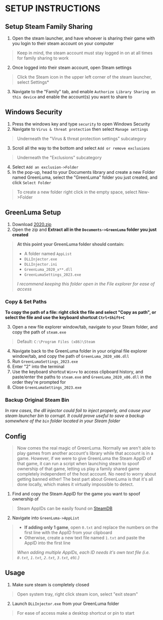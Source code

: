 # SETUP INSTRUCTIONS
## Setup Steam Family Sharing
1. Open the steam launcher, and have whoever is sharing their game with you login to their steam account on your computer
> Keep in mind, the steam account must stay logged in on at all times for family sharing to work
2. Once logged into their steam account, open Steam settings 
> Click the Steam icon in the upper left corner of the steam launcher, select Settings*
3. Navigate to the "Family" tab, and enable `Authorize Library Sharing on this device` and enable the account(s) you want to share to
## Windows Security
1. Press the windows key and type `security` to open Windows Security
2. Navigate to `Virus & threat protection` then select `Manage settings` 
> Underneath the "Virus & threat protection settings" subcategory
3. Scroll all the way to the bottom and select `Add or remove exclusions` 
> Underneath the "Exclusions" subcategory
4. Select `Add an exclusion->Folder` 
5. In the pop-up, head to your Documents library and create a new Folder named GreenLuma, select the "GreenLuma" folder you just created, and click `Select Folder`
> To create a new folder right click in the empty space, select New->Folder
## GreenLuma Setup
1. Download [2020.zip](https://github.com/armand0e/TrustyOldLuma/releases/latest)
2. Open the zip and **Extract all in the `Documents->GreenLuma` folder you just created**
> **At this point your GreenLuma folder should contain:**
> - A folder named `AppList`
> - `DLLInjector.exe`
> - `DLLInjector.ini`
> - `GreenLuma_2020_x**.dll` 
> - `GreenLumaSettings_2023.exe`
> 
> *I recommend keeping this folder open in the File explorer for ease of access*
### Copy & Set Paths
**To copy the path of a file: right click the file and select "Copy as path", or select the file and use the keyboard shortcut `Ctrl+Shift+C`**

3. Open a new file explorer window/tab, navigate to your Steam folder, and copy the path of `steam.exe`
> Default: `C:\Program Files (x86)\Steam`
4. Navigate back to the GreenLuma folder in your original file explorer window/tab, and copy the path of `GreenLuma_2020_x86.dll` 
5. Run `GreenLumaSettings_2023.exe`
6. Enter "2" into the terminal 
7. Use the keyboard shortcut `Win+v` to access clipboard history, and paste/enter the paths to `steam.exe` and `GreenLuma_2020_x86.dll` in the order they're prompted for
8. Close `GreenLumaSettings_2023.exe`
### Backup Original Steam Bin
*In rare cases, the dll injector could fail to inject properly, and cause your steam launcher bin to corrupt. It could prove useful to save a backup somewhere of the `bin` folder located in your Steam folder*
## Config
> Now comes the real magic of GreenLuma. Normally we aren't able to play games from another account's library while that account is in a game. However, if we were to give GreenLuma the Steam AppID of that game, it can run a script when launching steam to spoof ownership of that game, letting us play a family shared game completely independent of the host account. No need to worry about getting banned either! The best part about GreenLuma is that it's all done locally, which makes it virtually impossible to detect.
1. Find and copy the Steam AppID for the game you want to spoof ownership of 
> Steam AppIDs can be easily found on [SteamDB](https://steamdb.info/)
2. Navigate into `GreenLuma->AppList` 
> - **If adding only 1 game**, open `0.txt` and replace the numbers on the first line with the AppID from your clipboard
> - Otherwise, create a new text file named `1.txt` and paste the AppID into the first line 
> 
> *When adding multiple AppIDs, each ID needs it's own text file (i.e. `0.txt`, `1.txt`, `2.txt`, `3.txt`, etc.)*
## Usage
1. Make sure steam is completely closed 
> Open system tray, right click steam icon, select "exit steam"
2. Launch `DLLInjector.exe` from your GreenLuma folder 
> For ease of access make a desktop shortcut or pin to start
